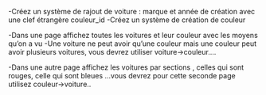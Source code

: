 -Créez un système de rajout de voiture : marque et année de création avec une clef étrangère couleur_id
-Créez un système de création de couleur 

-Dans une page affichez toutes les voitures et leur couleur avec les moyens qu’on a vu 
-Une voiture ne peut avoir qu’une couleur mais une couleur peut avoir plusieurs voitures, vous devrez utiliser voiture->couleur....

-Dans une autre page affichez les voitures par sections , celles qui sont rouges, celle qui sont bleues ...vous devrez pour cette seconde page utilisez couleur->voiture..